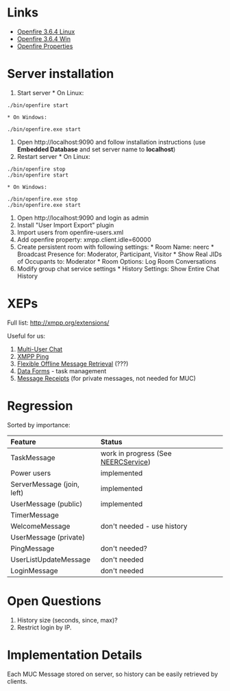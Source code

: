 # Links #

  * [Openfire 3.6.4 Linux](http://www.igniterealtime.org/downloadServlet?filename=openfire/openfire_3_6_4.tar.gz)
  * [Openfire 3.6.4 Win](http://www.igniterealtime.org/downloadServlet?filename=openfire/openfire_3_6_4.zip)
  * [Openfire Properties](http://www.igniterealtime.org/community/docs/DOC-1061)

# Server installation #
  1. Start server
    * On Linux:
```
./bin/openfire start
```
    * On Windows:
```
./bin/openfire.exe start
```
  1. Open http://localhost:9090 and follow installation instructions (use **Embedded Database** and set server name to **localhost**)
  1. Restart server
    * On Linux:
```
./bin/openfire stop
./bin/openfire start
```
    * On Windows:
```
./bin/openfire.exe stop
./bin/openfire.exe start
```
  1. Open http://localhost:9090 and login as admin
  1. Install "User Import Export" plugin
  1. Import users from openfire-users.xml
  1. Add openfire property: xmpp.client.idle=60000
  1. Create persistent room with following settings:
    * Room Name: neerc
    * Broadcast Presence for: Moderator, Participant, Visitor
    * Show Real JIDs of Occupants to: Moderator
    * Room Options: Log Room Conversations
  1. Modify group chat service settings
    * History Settings: Show Entire Chat History

# XEPs #

Full list: http://xmpp.org/extensions/

Useful for us:
  1. [Multi-User Chat](http://xmpp.org/extensions/xep-0045.html)
  1. [XMPP Ping](http://xmpp.org/extensions/xep-0199.html)
  1. [Flexible Offline Message Retrieval](http://xmpp.org/extensions/xep-0013.html) (???)
  1. [Data Forms](http://xmpp.org/extensions/xep-0004.html) - task management
  1. [Message Receipts](http://xmpp.org/extensions/xep-0184.html) (for private messages, not needed for MUC)

# Regression #

Sorted by importance:

| **Feature** | **Status** |
|:------------|:-----------|
| TaskMessage | work in progress (See [NEERCService](NEERCService.md)) |
| Power users | implemented |
| ServerMessage (join, left) | implemented |
| UserMessage (public) | implemented |
| TimerMessage |  |
| WelcomeMessage | don't needed - use history |
| UserMessage (private) |  |
| PingMessage | don't needed? |
| UserListUpdateMessage | don't needed |
| LoginMessage | don't needed |

# Open Questions #

  1. History size (seconds, since, max)?
  1. Restrict login by IP.

# Implementation Details #

Each MUC Message stored on server, so history can be easily retrieved by clients.